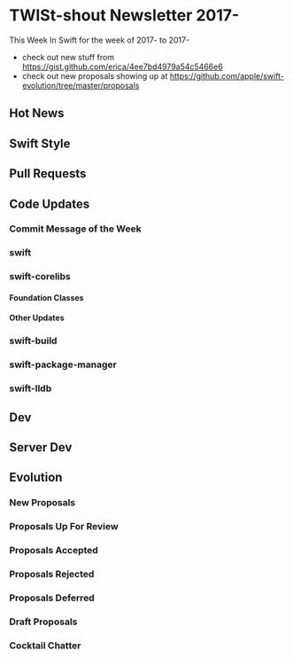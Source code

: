 # TWISt-shout Newsletter 2017-
This Week In Swift for the week of 2017- to 2017-

* check out new stuff from https://gist.github.com/erica/4ee7bd4979a54c5466e6
* check out new proposals showing up at https://github.com/apple/swift-evolution/tree/master/proposals

## Hot News

## Swift Style

## Pull Requests

## Code Updates

### Commit Message of the Week

### swift
  
### swift-corelibs
#### Foundation Classes
#### Other Updates

### swift-build

### swift-package-manager

### swift-lldb

## Dev

## Server Dev

## Evolution

### New Proposals

### Proposals Up For Review

### Proposals Accepted

### Proposals Rejected

### Proposals Deferred
  
### Draft Proposals

### Cocktail Chatter

